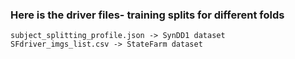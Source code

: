 ### Here is the driver files- training splits for different folds

```
subject_splitting_profile.json -> SynDD1 dataset
SFdriver_imgs_list.csv -> StateFarm dataset
```
